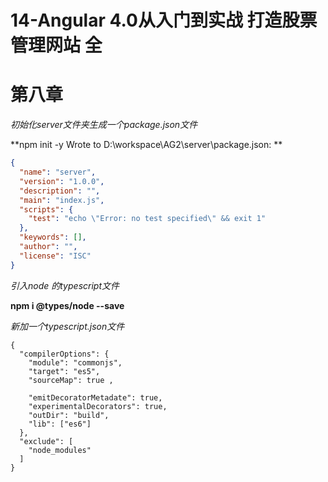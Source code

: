# 14-Angular 4.0从入门到实战 打造股票管理网站  全

# 第八章

*初始化server文件夹生成一个package.json文件*

**npm init -y
Wrote to D:\workspace\AG2\server\package.json: **

```json
{
  "name": "server",
  "version": "1.0.0",
  "description": "",
  "main": "index.js",
  "scripts": {
    "test": "echo \"Error: no test specified\" && exit 1"
  },
  "keywords": [],
  "author": "",
  "license": "ISC"
}
```

*引入node 的typescript文件*

**npm i @types/node --save**

*新加一个typescript.json文件*

```
{
  "compilerOptions": {
    "module": "commonjs",
    "target": "es5",
    "sourceMap": true ,

    "emitDecoratorMetadate": true,
    "experimentalDecorators": true,
    "outDir": "build",
    "lib": ["es6"]
  },
  "exclude": [
    "node_modules"
  ]
}
```

 